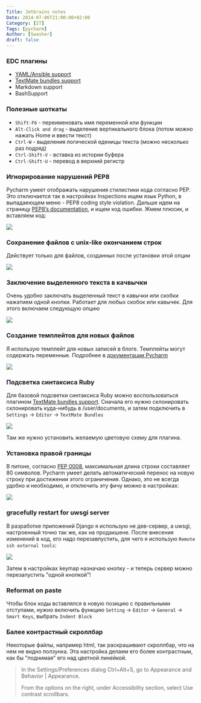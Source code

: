 ```yaml
---
Title: Jetbrains notes
Date: 2014-07-06T21:00:00+02:00
Category: [IT]
Tags: [pycharm]
Author: [Swasher]
draft: false
---
```



### EDC плагины

- [YAML/Ansible support](https://github.com/vermut/intellij-ansible)
- [TextMate bundles support](https://github.com/textmate/ruby.tmbundle)
- Markdown support
- BashSupport

### Полезные шоткаты

- `Shift-F6` - переименовать имя переменной или функции 
- `Alt-Click and drag` - выделение вертикального блока (потом можно нажать Home и ввести текст)
- `Ctrl-W` - выделения логической еденицы текста (можно несколько раз подряд) 
- `Ctrl-Shift-V` - вставка из истории буфера
- `Ctrl-Shift-U` - перевод в верхний регистр

### Игнорирование нарушений PEP8

Pycharm умеет отображать нарушения стилистики кода согласно PEP. Это отключается так в настройках Inspections
ищем язык Python, в выпадаеющем меню - PEP8 coding style violation. Дальше идем на страницу [PEP8’s documentation][], 
и ищем код ошибки. Жмем плюсик, и вставляем код:

![](http://res.cloudinary.com/swasher/image/upload/v1457788278/pycharm/1.png)


### Сохранение файлов с unix-like окончанием строк

Действует только для файлов, созданных после установки этой опции

![](http://res.cloudinary.com/swasher/image/upload/v1457788278/pycharm/2.png)

### Заключение выделенного текста в качвычки

Очень удобно заключать выделенный текст в кавычки или скобки нажатием одной кнопки. Работает для 
любых скобок или кавычек. Для этого включаем следующую опцию

![](http://res.cloudinary.com/swasher/image/upload/v1457788278/pycharm/3.png)

### Создание темплейтов для новых файлов

Я использую темплейт для новых записей в блоге. Темплейты могут содержать переменные. Подробнее в [документации
Pycharm][]

![](http://res.cloudinary.com/swasher/image/upload/v1457788278/pycharm/4.png)

### Подсветка синтаксиса Ruby

Для базовой подсветки синтаксиса Ruby можно воспользоваться плагином [TextMate bundles support](https://github.com/textmate/ruby.tmbundle). 
Сначала его нужно склонировать склонировать куда-нибудь в /user/documents, и затем подключить
в `Settings` -> `Editor` -> `TextMate Bundles`

![](http://res.cloudinary.com/swasher/image/upload/c_scale,w_750/v1434196868/pycharm/ruby_syntax.png)

Там же нужно установить желаемую цветовую схему для плагина.

### Установка правой границы

В питоне, согласно [PEP 0008](https://www.python.org/dev/peps/pep-0008/#maximum-line-length), максимальная длина
строки составляет 80 символов. Pycharm умеет делать автоматический перенос на новую строку при достижении этого
ограничения. Однако, это не всегда удобно и необходимо, и отключить эту фичу можно в настройках:

![](http://res.cloudinary.com/swasher/image/upload/c_crop,w_760/v1457613925/pycharm/pycharm_right_margin.png)

### gracefully restart for uwsgi server

В разработке приложений Django я использую не дев-сервер, а uwsgi, настроенный точно так же, как на продакшене.
После внесения изменений в код, его надо перезавпустить, для чего я использую `Remote ssh external tools`:

![](http://res.cloudinary.com/swasher/image/upload/v1459431381/pycharm/graceful_reload.png)

Затем в настройках keymap назначаю кнопку - и теперь сервер можно перезапустить "одной кнопкой"!

### Reformat on paste

Чтобы блок коды вставлялся в новую позицию с правильными отступами, нужно включить функцию `Setting` -> `Editor` ->
`General` -> `Smart Keys`, выбрать `Indent Block`


  [PEP8’s documentation]: http://pep8.readthedocs.org/en/latest/intro.html
  [документации Pycharm]: http://www.jetbrains.com/pycharm/webhelp/creating-and-editing-file-templates.html

### Балее контрастный скроллбар

Некоторые файлы, например html, так раскрашивают скроллбар, что на нем не видно ползунка. Эта настройка
делаем его более контрастным, как бы "поднимая" его над цветной линейкой.

>In the Settings/Preferences dialog Ctrl+Alt+S, go to Appearance and Behavior | Appearance.
>
>From the options on the right, under Accessibility section, select Use contrast scrollbars.